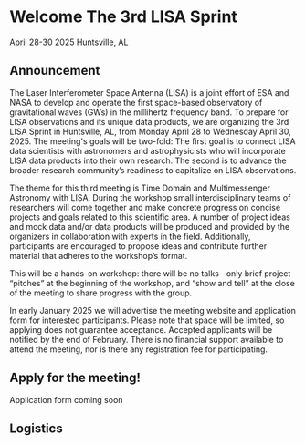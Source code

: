 # Welcome The 3rd LISA Sprint
April 28-30 2025
Huntsville, AL

## Announcement
The Laser Interferometer Space Antenna (LISA) is a joint effort of ESA and NASA to develop and operate the first space-based observatory of gravitational waves (GWs) in the millihertz frequency band. To prepare for LISA observations and its unique data products, we are organizing the 3rd LISA Sprint in Huntsville, AL, from Monday April 28 to Wednesday April 30, 2025. 
The meeting's goals will be two-fold: The first goal is to connect LISA data scientists with astronomers and astrophysicists who will incorporate LISA data products into their own research. The second is to advance the broader research community’s readiness to capitalize on LISA observations. 

The theme for this third meeting is Time Domain and Multimessenger Astronomy with LISA. During the workshop small interdisciplinary teams of researchers will come together and make concrete progress on concise projects and goals related to this scientific area. A number of project ideas and mock data and/or data products will be produced and provided by the organizers in collaboration with experts in the field. Additionally, participants are encouraged to propose ideas and contribute further material that adheres to the workshop’s format. 
 
This will be a hands-on workshop: there will be no talks--only brief project “pitches” at the beginning of the workshop, and “show and tell” at the close of the meeting to share progress with the group.

In early January 2025 we will advertise the meeting website and application form for interested participants.  Please note that space will be limited, so applying does not guarantee acceptance. Accepted applicants will be notified by the end of February. There is no financial support available to attend the meeting, nor is there any registration fee for participating.

## Apply for the meeting!
Application form coming soon

## Logistics

